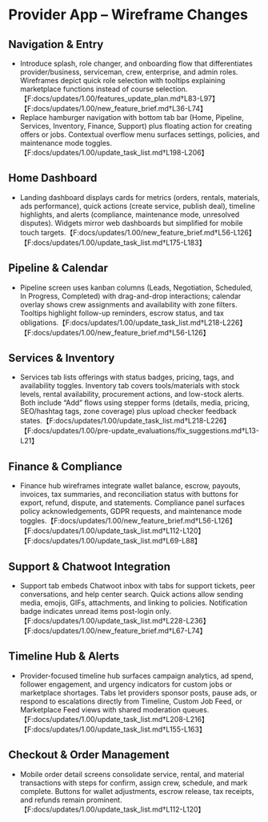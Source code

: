 # Provider App – Wireframe Changes

## Navigation & Entry
- Introduce splash, role changer, and onboarding flow that differentiates provider/business, serviceman, crew, enterprise, and admin roles. Wireframes depict quick role selection with tooltips explaining marketplace functions instead of course selection.【F:docs/updates/1.00/features_update_plan.md†L83-L97】【F:docs/updates/1.00/new_feature_brief.md†L36-L74】
- Replace hamburger navigation with bottom tab bar (Home, Pipeline, Services, Inventory, Finance, Support) plus floating action for creating offers or jobs. Contextual overflow menu surfaces settings, policies, and maintenance mode toggles.【F:docs/updates/1.00/update_task_list.md†L198-L206】

## Home Dashboard
- Landing dashboard displays cards for metrics (orders, rentals, materials, ads performance), quick actions (create service, publish deal), timeline highlights, and alerts (compliance, maintenance mode, unresolved disputes). Widgets mirror web dashboards but simplified for mobile touch targets.【F:docs/updates/1.00/new_feature_brief.md†L56-L126】【F:docs/updates/1.00/update_task_list.md†L175-L183】

## Pipeline & Calendar
- Pipeline screen uses kanban columns (Leads, Negotiation, Scheduled, In Progress, Completed) with drag-and-drop interactions; calendar overlay shows crew assignments and availability with zone filters. Tooltips highlight follow-up reminders, escrow status, and tax obligations.【F:docs/updates/1.00/update_task_list.md†L218-L226】【F:docs/updates/1.00/new_feature_brief.md†L56-L126】

## Services & Inventory
- Services tab lists offerings with status badges, pricing, tags, and availability toggles. Inventory tab covers tools/materials with stock levels, rental availability, procurement actions, and low-stock alerts. Both include “Add” flows using stepper forms (details, media, pricing, SEO/hashtag tags, zone coverage) plus upload checker feedback states.【F:docs/updates/1.00/update_task_list.md†L218-L226】【F:docs/updates/1.00/pre-update_evaluations/fix_suggestions.md†L13-L21】

## Finance & Compliance
- Finance hub wireframes integrate wallet balance, escrow, payouts, invoices, tax summaries, and reconciliation status with buttons for export, refund, dispute, and statements. Compliance panel surfaces policy acknowledgements, GDPR requests, and maintenance mode toggles.【F:docs/updates/1.00/new_feature_brief.md†L56-L126】【F:docs/updates/1.00/update_task_list.md†L112-L120】【F:docs/updates/1.00/update_task_list.md†L69-L88】

## Support & Chatwoot Integration
- Support tab embeds Chatwoot inbox with tabs for support tickets, peer conversations, and help center search. Quick actions allow sending media, emojis, GIFs, attachments, and linking to policies. Notification badge indicates unread items post-login only.【F:docs/updates/1.00/update_task_list.md†L228-L236】【F:docs/updates/1.00/new_feature_brief.md†L67-L74】

## Timeline Hub & Alerts
- Provider-focused timeline hub surfaces campaign analytics, ad spend, follower engagement, and urgency indicators for custom jobs or marketplace shortages. Tabs let providers sponsor posts, pause ads, or respond to escalations directly from Timeline, Custom Job Feed, or Marketplace Feed views with shared moderation queues.【F:docs/updates/1.00/update_task_list.md†L208-L216】【F:docs/updates/1.00/update_task_list.md†L155-L163】

## Checkout & Order Management
- Mobile order detail screens consolidate service, rental, and material transactions with steps for confirm, assign crew, schedule, and mark complete. Buttons for wallet adjustments, escrow release, tax receipts, and refunds remain prominent.【F:docs/updates/1.00/update_task_list.md†L112-L120】
